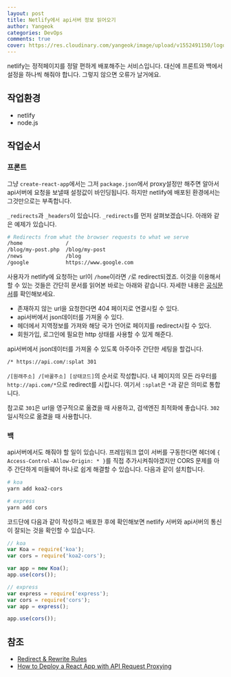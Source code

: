 ```yaml
---
layout: post
title: Netlify에서 api서버 정보 읽어오기
author: Yangeok
categories: DevOps
comments: true
cover: https://res.cloudinary.com/yangeok/image/upload/v1552491150/logo/posts/netlinode.jpg
---
```


netlify는 정적페이지를 정말 편하게 배포해주는 서비스입니다. 대신에 프론트와 백에서 설정을 하나씩 해줘야 합니다. 그렇지 않으면 오류가 날거에요.

## 작업환경

- netlify
- node.js

## 작업순서

### 프론트

그냥 `create-react-app`에서는 그저 `package.json`에서 proxy설정만 해주면 알아서 api서버에 요청을 보낼때 설정값이 바인딩됩니다. 하지만 netlify에 배포된 환경에서는 그것만으로는 부족합니다.

`_redirects`과 `_headers`이 있습니다. `_redirects`를 먼저 살펴보겠습니다. 아래와 같은 예제가 있습니다.

```sh
# Redirects from what the browser requests to what we serve
/home              /
/blog/my-post.php  /blog/my-post
/news              /blog
/google            https://www.google.com
```

사용자가 netlify에 요청하는 url이 `/home`이라면 `/`로 redirect되겠죠. 이것을 이용해서 할 수 있는 것들은 간단히 문서를 읽어본 바로는 아래와 같습니다. 자세한 내용은 [공식문서](https://www.netlify.com/docs/redirects/)를 확인해보세요.

- 존재하지 않는 url을 요청한다면 404 페이지로 연결시킬 수 있다.
- api서버에서 json데이터를 가져올 수 있다.
- 헤더에서 지역정보를 가져와 해당 국가 언어로 페이지를 redirect시킬 수 있다.
- 회원가입, 로그인에 필요한 http 상태를 사용할 수 있게 해준다.

api서버에서 json데이터를 가져올 수 있도록 아주아주 간단한 세팅을 할겁니다.

```sh
/* https://api.com/:splat 301
```

`/[원래주소] /[바꿀주소] [상태코드]`의 순서로 작성합니다. 내 페이지의 모든 라우터를 `http://api.com/*`으로 redirect를 시킵니다. 여기서 `:splat`은 `*`과 같은 의미로 통합니다.

참고로 `301`은 url을 영구적으로 옮겼을 때 사용하고, 검색엔진 최적화에 좋습니다. `302` 일시적으로 옮겼을 때 사용합니다.

### 백

api서버에서도 해줘야 할 일이 있습니다. 프레임워크 없이 서버를 구동한다면 헤더에 `{ Access-Control-Allow-Origin: * }`를 직접 추가시켜줘야겠지만 CORS 문제를 아주 간단하게 미들웨어 하나로 쉽게 해결할 수 있습니다. 다음과 같이 설치합니다.

```sh
# koa
yarn add koa2-cors

# express
yarn add cors
```

코드단에 다음과 같이 작성하고 배포한 후에 확인해보면 netlify 서버와 api서버의 통신이 잘되는 것을 확인할 수 있습니다.

```js
// koa
var Koa = require('koa');
var cors = require('koa2-cors');

var app = new Koa();
app.use(cors());

// express
var express = require('express');
var cors = require('cors');
var app = express();

app.use(cors());
```

## 참조

- [Redirect & Rewrite Rules](https://www.netlify.com/docs/redirects/)
- [How to Deploy a React App with API Request Proxying](https://www.snsavage.com/blog/2017/how-to-deploy-a-react-app-with-api-request-proxying.html)
